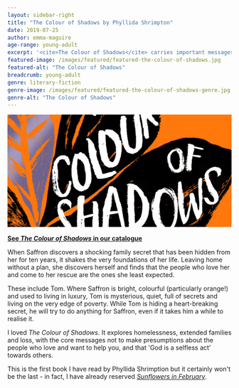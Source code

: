 ```yaml
---
layout: sidebar-right
title: "The Colour of Shadows by Phyllida Shrimpton"
date: 2019-07-25
author: emma-maguire
age-range: young-adult
excerpt: '<cite>The Colour of Shadows</cite> carries important messages and explores homelessness, extended families and loss.'
featured-image: /images/featured/featured-the-colour-of-shadows.jpg
featured-alt: "The Colour of Shadows"
breadcrumb: young-adult
genre: literary-fiction
genre-image: /images/featured/featured-the-colour-of-shadows-genre.jpg
genre-alt: "The Colour of Shadows"
---
```


![The Colour of Shadows](/images/featured/featured-the-colour-of-shadows.jpg)

**[See <cite>The Colour of Shadows</cite> in our catalogue](https://suffolk.spydus.co.uk/cgi-bin/spydus.exe/ENQ/OPAC/BIBENQ?BRN=2503082)**

When Saffron discovers a shocking family secret that has been hidden from her for ten years, it shakes the very foundations of her life. Leaving home without a plan, she discovers herself and finds that the people who love her and come to her rescue are the ones she least expected.

These include Tom. Where Saffron is bright, colourful (particularly orange!) and used to living in luxury, Tom is mysterious, quiet, full of secrets and living on the very edge of poverty. While Tom is hiding a heart-breaking secret, he will try to do anything for Saffron, even if it takes him a while to realise it.

I loved <cite>The Colour of Shadows</cite>. It explores homelessness, extended families and loss, with the core messages not to make presumptions about the people who love and want to help you, and that 'God is a selfless act' towards others.

This is the first book I have read by Phyllida Shrimption but it certainly won't be the last - in fact, I have already reserved [<cite>Sunflowers in February</cite>](/new-suggestions/young-adult/sunflowers-in-february-by-phyllida-shrimpton/).
